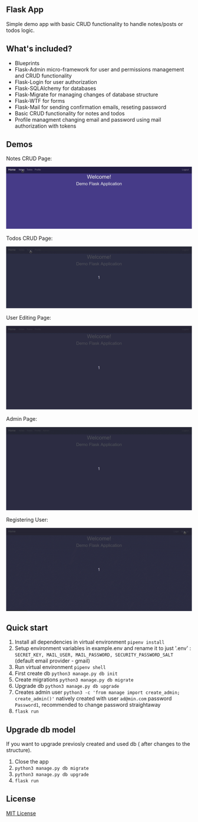 ## Flask App
Simple demo app with basic CRUD functionality to handle notes/posts or todos logic.

## What's included?
* Blueprints
* Flask-Admin micro-framework for user and permissions management and CRUD functionality 
* Flask-Login for user authorization
* Flask-SQLAlchemy for databases
* Flask-Migrate for managing changes of database structure
* Flask-WTF for forms
* Flask-Mail for sending confirmation emails, reseting password
* Basic CRUD functionality for notes and todos
* Profile managment changing email and password using mail authorization with tokens

## Demos

Notes CRUD Page:

![Notes](readme_media/notes_crud.gif "Notes")

Todos CRUD Page:

![Todos](readme_media/todos_crud.gif "Todos")


User Editing Page:

![edit user](readme_media/profile_tab.gif "edituser")

Admin Page:

![admin](readme_media/admin.gif "admin")

Registering User:

![registering](readme_media/registration.gif "register")

## Quick start
1. Install all dependencies in virtual environment `pipenv install`
2. Setup environment variables in example.env and rename it to just '.env' : `SECRET_KEY, MAIL_USER, MAIL_PASSWORD, SECURITY_PASSWORD_SALT` (default email provider - gmail) 
3. Run virtual environment `pipenv shell`
4. First create db  `python3 manage.py db init`
5. Create migrations `python3 manage.py db migrate`
6. Upgrade db `python3 manage.py db upgrade`
7. Creates admin user `python3 -c 'from manage import create_admin; create_admin()'` natively created with user `ad@min.com` password `Password1`, recommended to change password straightaway
8. `flask run`

## Upgrade db model
If you want to upgrade previosly created and used db ( after changes to the structure).
1. Close the app
2. `python3 manage.py db migrate`
3. `python3 manage.py db upgrade`
4. `flask run`

## License
[MIT License](LICENSE.md)
